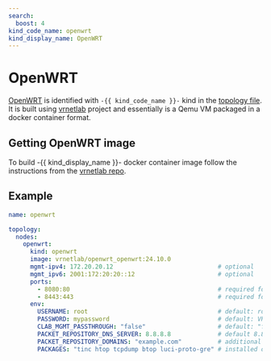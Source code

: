 ```yaml
---
search:
  boost: 4
kind_code_name: openwrt
kind_display_name: OpenWRT
---
```

# OpenWRT

[OpenWRT](https://openwrt.org/) is identified with `-{{ kind_code_name }}-` kind in the [topology file](../topo-def-file.md). It is built using [vrnetlab](../vrnetlab.md) project and essentially is a Qemu VM packaged in a docker container format.

## Getting OpenWRT image

To build -{{ kind_display_name }}- docker container image follow the instructions from the [vrnetlab repo](https://github.com/hellt/vrnetlab/tree/master/openwrt).

## Example

```yaml
name: openwrt

topology:
  nodes:
    openwrt:
      kind: openwrt
      image: vrnetlab/openwrt_openwrt:24.10.0
      mgmt-ipv4: 172.20.20.12                             # optional
      mgmt_ipv6: 2001:172:20:20::12                       # optional
      ports:
        - 8080:80                                         # required for LuCI web interface (HTTP); adjust host ports if running multiple nodes or based on your setup
        - 8443:443                                        # required for LuCI web interface (HTTPS); adjust host ports if running multiple nodes or based on your setup
      env:
        USERNAME: root                                    # default: root
        PASSWORD: mypassword                              # default: VR-netlab9
        CLAB_MGMT_PASSTHROUGH: "false"                    # default: "false"
        PACKET_REPOSITORY_DNS_SERVER: 8.8.8.8             # default 8.8.8.8
        PACKET_REPOSITORY_DOMAINS: "example.com"          # additional repository domains (space-separated); creates a host route via the MGMT interface
        PACKAGES: "tinc htop tcpdump btop luci-proto-gre" # installed on boot if not already present
```
